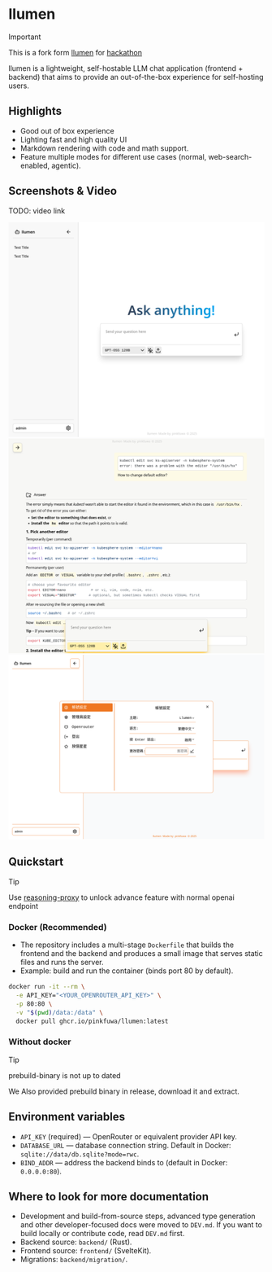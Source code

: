 # llumen

> [!IMPORTANT]
> This is a fork form [llumen](https://github.com/pinkfuwa/llumen) for [hackathon](https://2025.meichuhackathon.org/)

llumen is a lightweight, self-hostable LLM chat application (frontend + backend) that aims to provide an out-of-the-box experience for self-hosting users.

## Highlights

- Good out of box experience
- Lighting fast and high quality UI
- Markdown rendering with code and math support.
- Feature multiple modes for different use cases (normal, web-search-enabled, agentic).

## Screenshots & Video

TODO: video link

![new chat](./screenshots/new-chat.png)
![chatroom](./screenshots/chatroom.png)
![setting](./screenshots/setting.png)

## Quickstart

> [!TIP]
> Use [reasoning-proxy](https://github.com/Eason0729/reasoning-proxy) to unlock advance feature with normal openai endpoint

### Docker (Recommended)

- The repository includes a multi-stage `Dockerfile` that builds the frontend and the backend and produces a small image that serves static files and runs the server.
- Example: build and run the container (binds port 80 by default).

```bash
docker run -it --rm \
  -e API_KEY="<YOUR_OPENROUTER_API_KEY>" \
  -p 80:80 \
  -v "$(pwd)/data:/data" \
  docker pull ghcr.io/pinkfuwa/llumen:latest
```

### Without docker

> [!TIP]
> prebuild-binary is not up to dated

We Also provided prebuild binary in release, download it and extract.

## Environment variables

- `API_KEY` (required) — OpenRouter or equivalent provider API key.
- `DATABASE_URL` — database connection string. Default in Docker: `sqlite://data/db.sqlite?mode=rwc`.
- `BIND_ADDR` — address the backend binds to (default in Docker: `0.0.0.0:80`).

## Where to look for more documentation

- Development and build-from-source steps, advanced type generation and other developer-focused docs were moved to `DEV.md`. If you want to build locally or contribute code, read `DEV.md` first.
- Backend source: `backend/` (Rust).
- Frontend source: `frontend/` (SvelteKit).
- Migrations: `backend/migration/`.
